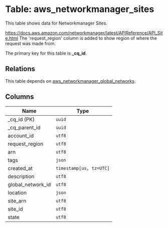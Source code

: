 # Table: aws_networkmanager_sites

This table shows data for Networkmanager Sites.

https://docs.aws.amazon.com/networkmanager/latest/APIReference/API_Site.html
The  'request_region' column is added to show region of where the request was made from.

The primary key for this table is **_cq_id**.

## Relations

This table depends on [aws_networkmanager_global_networks](aws_networkmanager_global_networks.md).

## Columns

| Name          | Type          |
| ------------- | ------------- |
|_cq_id (PK)|`uuid`|
|_cq_parent_id|`uuid`|
|account_id|`utf8`|
|request_region|`utf8`|
|arn|`utf8`|
|tags|`json`|
|created_at|`timestamp[us, tz=UTC]`|
|description|`utf8`|
|global_network_id|`utf8`|
|location|`json`|
|site_arn|`utf8`|
|site_id|`utf8`|
|state|`utf8`|